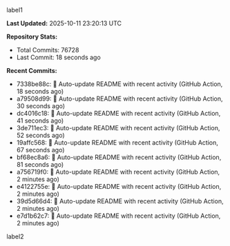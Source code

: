 
label1 
<!-- ACTIVITY_START -->
**Last Updated:** 2025-10-11 23:20:13 UTC

**Repository Stats:**
- Total Commits: 76728
- Last Commit: 18 seconds ago

**Recent Commits:**
- 7338be88c: 🤖 Auto-update README with recent activity (GitHub Action, 18 seconds ago)
- a79508d99: 🤖 Auto-update README with recent activity (GitHub Action, 30 seconds ago)
- dc4016c18: 🤖 Auto-update README with recent activity (GitHub Action, 41 seconds ago)
- 3de711ec3: 🤖 Auto-update README with recent activity (GitHub Action, 52 seconds ago)
- 19affc568: 🤖 Auto-update README with recent activity (GitHub Action, 67 seconds ago)
- bf68ec8a6: 🤖 Auto-update README with recent activity (GitHub Action, 81 seconds ago)
- a756719f0: 🤖 Auto-update README with recent activity (GitHub Action, 2 minutes ago)
- e4122755e: 🤖 Auto-update README with recent activity (GitHub Action, 2 minutes ago)
- 39d5d66d4: 🤖 Auto-update README with recent activity (GitHub Action, 2 minutes ago)
- e7d1b62c7: 🤖 Auto-update README with recent activity (GitHub Action, 2 minutes ago)
<!-- ACTIVITY_END -->

label2
